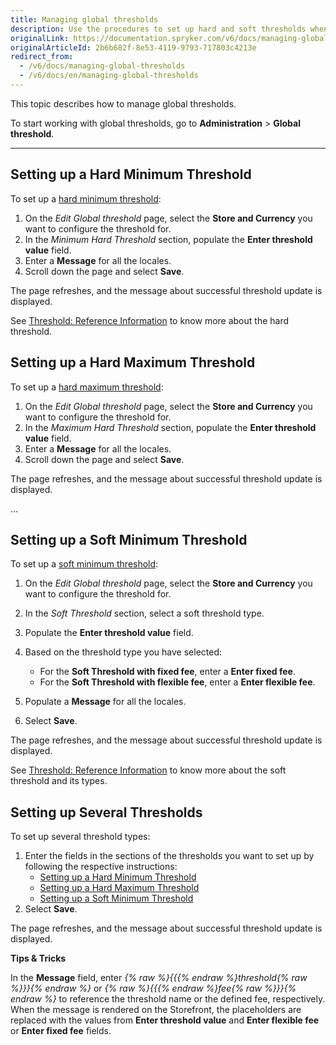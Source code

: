 ```yaml
---
title: Managing global thresholds
description: Use the procedures to set up hard and soft thresholds when working with global thresholds in the Back Office.
originalLink: https://documentation.spryker.com/v6/docs/managing-global-thresholds
originalArticleId: 2b6b682f-8e53-4119-9793-717803c4213e
redirect_from:
  - /v6/docs/managing-global-thresholds
  - /v6/docs/en/managing-global-thresholds
---
```


This topic describes how to manage global thresholds.

To start working with global thresholds, go to **Administration** > **Global threshold**.
***
## Setting up a Hard Minimum Threshold
To set up a [hard minimum threshold](/docs/scos/user/features/{{page.version}}/checkout-feature-overview/order-thresholds-overview.html#hard-minimum-threshold):
1. On the *Edit Global threshold* page, select the **Store and Currency** you want to configure the threshold for.
2. In the *Minimum Hard Threshold* section, populate the **Enter threshold value** field.
3. Enter a **Message** for all the locales.
4. Scroll down the page and select **Save**.

The page refreshes, and the message about successful threshold update is displayed.

See [Threshold: Reference Information](/docs/scos/user/back-office-user-guides/{{page.version}}/administration/thresholds/references/reference-information-threshold.html) to know more about the hard threshold.

## Setting up a Hard Maximum Threshold

To set up a [hard maximum threshold](/docs/scos/user/features/{{page.version}}/checkout-feature-overview/order-thresholds-overview.html#hard-maximum-threshold):

1. On the *Edit Global threshold* page, select the **Store and Currency** you want to configure the threshold for.
2. In the *Maximum Hard Threshold* section, populate the **Enter threshold value** field.
3. Enter a **Message** for all the locales.
4. Scroll down the page and select **Save**.

The page refreshes, and the message about successful threshold update is displayed.

…



## Setting up a Soft Minimum Threshold
To set up a [soft minimum threshold](/docs/scos/user/features/{{page.version}}/checkout-feature-overview/order-thresholds-overview.html#soft-minimum-threshold):
1. On the *Edit Global threshold* page, select the **Store and Currency** you want to configure the threshold for.
2. In the *Soft Threshold* section, select a soft threshold type.
3. Populate the **Enter threshold value** field.
4. Based on the threshold type you have selected:
   * For the **Soft Threshold with fixed fee**, enter a **Enter fixed fee**.
   * For the **Soft Threshold with flexible fee**, enter a **Enter flexible fee**.

5. Populate a **Message** for all the locales.
6. Select **Save**.

The page refreshes, and the message about successful threshold update is displayed.

See [Threshold: Reference Information](/docs/scos/user/back-office-user-guides/{{page.version}}/administration/thresholds/references/reference-information-threshold.html) to know more about the soft threshold and its types.

## Setting up Several Thresholds
To set up several threshold types:
1. Enter the fields in the sections of the thresholds you want to set up by following the respective instructions:
    * [Setting up a Hard Minimum Threshold](#setting-up-a-hard-minimum-threshold)
    * [Setting up a Hard Maximum Threshold](#setting-up-a-hard-maximum-threshold)
    * [Setting up a Soft Minimum Threshold](#setting-up-a-soft-minimum-threshold)
2. Select **Save**.

The page refreshes, and the message about successful threshold update is displayed.

**Tips & Tricks**

In the **Message** field, enter *{% raw %}{{{% endraw %}threshold{% raw %}}}{% endraw %}* or *{% raw %}{{{% endraw %}fee{% raw %}}}{% endraw %}* to reference the threshold name or the defined fee, respectively. When the message is rendered on the Storefront, the placeholders are replaced with the values from **Enter threshold value** and **Enter flexible fee** or **Enter fixed fee** fields.
